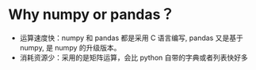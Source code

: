 # Why numpy or pandas？

+ 运算速度快：numpy 和 pandas 都是采用 C 语言编写, pandas 又是基于 numpy, 是 numpy 的升级版本。
+ 消耗资源少：采用的是矩阵运算，会比 python 自带的字典或者列表快好多